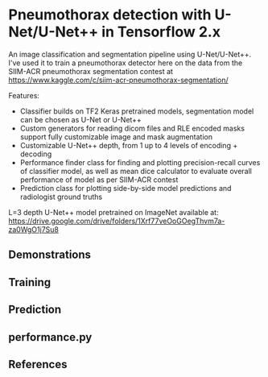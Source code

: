 # Pneumothorax detection with U-Net/U-Net++ in Tensorflow 2.x
An image classification and segmentation pipeline using U-Net/U-Net++. I've used it to train a pneumothorax detector here on the data from the SIIM-ACR pneumothorax segmentation contest at https://www.kaggle.com/c/siim-acr-pneumothorax-segmentation/

Features:
 - Classifier builds on TF2 Keras pretrained models, segmentation model can be chosen as U-Net or U-Net++ 
 - Custom generators for reading dicom files and RLE encoded masks support fully customizable image and mask augmentation 
 - Customizable U-Net++ depth, from 1 up to 4 levels of encoding + decoding  
 - Performance finder class for finding and plotting precision-recall curves of classifier model, as well as mean dice calculator to evaluate overall performance of model as per SIIM-ACR contest
 - Prediction class for plotting side-by-side model predictions and radiologist ground truths 
 
L=3 depth U-Net++ model pretrained on ImageNet available at: https://drive.google.com/drive/folders/1Xrf77veOoGOegThvm7a-za0WgO1j7Su8

## Demonstrations 

## Training

## Prediction 

## performance.py 

## References 



